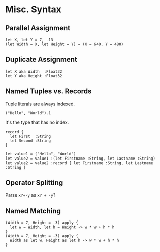 # Misc. Syntax

## Parallel Assignment
```
let X, let Y = 7, -13
(let Width = X, let Height = Y) = (X = 640, Y = 480)
```

## Duplicate Assignment
```
let X aka Width  :Float32
let Y aka Height :Float32
```

## Named Tuples vs. Records

Tuple literals are always indexed.
```
("Hello", "World").1
```
It's the type that has no index.
```
record {
  let First  :String
  let Second :String
}
```

```
let value1 = ("Hello", "World")
let value2 = value1 :(let Firstname :String, let Lastname :String)
let value2 = value2 :record { let Firstname :String, let Lastname :String }
```

## Operator Splitting

Parse `x?+-y` as `x? + -y`?

## Named Matching

```
(Width = 7, Height = -3) apply {
  let w = Width, let h = Height -> w * w + h * h
}
(Width = 7, Height = -3) apply {
  Width as let w, Height as let h -> w * w + h * h
}
```


